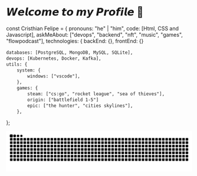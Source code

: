 # 𝙒𝙚𝙡𝙘𝙤𝙢𝙚 𝙩𝙤 𝙢𝙮 𝙋𝙧𝙤𝙛𝙞𝙡𝙚 👋


const Cristhian Felipe = {
    pronouns: "he" | "him",
    code: [Html, CSS and Javascript],
    askMeAbout: ["devops", "backend", "nft", "music", "games", "flowpodcast"],
    technologies: {
        backEnd: {},
        frontEnd: {}
	
	databases: [PostgreSQL, MongoDB, MySQL, SQLite],
    devops: [Kubernetes, Docker, Kafka],
    utils: {
        system: {
            windows: ["vscode"],       
        },
        games: {
            steam: ["cs:go", "rocket league", "sea of thieves"],
            origin: ["battlefield 1-5"]
            epic: ["the hunter", "cities skylines"],
        },
    
};

  ![Snake animation](https://github.com/dunguinha/dunguinha/blob/output/github-contribution-grid-snake.svg)
